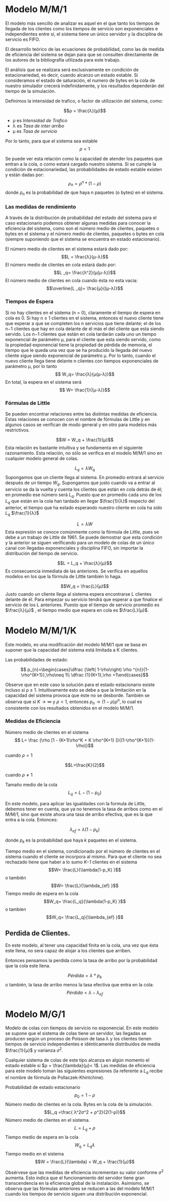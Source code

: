 # Modelo M/M/1
El modelo más sencillo de analizar es aquel en el que tanto los tiempos de llegada de los clientes como los tiempos de servicio son exponenciales e independientes entre sí, el sistema tiene un único servidor y la disciplina de servicio es FIFO.

El desarrollo teórico de las ecuaciones de probabilidad, como las de medida de eficiencia del sistema se dejan para que se consulten directamente de los autores de la bibliografía utilizada para este trabajo.

El análisis que se realizara será exclusivamente en condición de estacionariedad, es decir, cuando alcanzo un estado estable. Si consideramos el estado de saturación, el numero de bytes en la cola de nuestro simulador crecerá indefinidamente, y los resultados dependerán del tiempo de la simulación.

Definimos la intensidad de trafico, o factor de utilización del sistema, como:

$$ρ = \frac{λ}{μ}$$

- ρ es *Intensidad de Trafico*
- λ es *Tasa de inter arribo*
- μ es *Tasa de servicio*

Por lo tanto, para que el sistema sea estable
$$ρ < 1$$

Se puede ver esta relación como la capacidad de atender los paquetes que entran a la cola, o como estará cargado nuestro sistema.
Si se cumple la condición de estacionariedad, las probabilidades de estado estable existen y están dadas por:
$$ρ_n = ρ^n * (1-ρ) $$
donde $ρ_n$ es la probabilidad de que haya n  paquetes (o bytes) en el sistema.

### Las medidas de rendimiento
A través de la distribución de probabilidad del estado del sistema para el caso estacionario podemos obtener algunas medidas para conocer la eficiencia del sistema, como son el número medio de clientes, paquetes o bytes en el sistema y el número medio de clientes, paquetes o bytes en cola (siempre suponiendo que el sistema se encuentra en estado estacionario).

El número medio de clientes en el sistema estará dado por:
$$L = \frac{λ}{μ-λ}$$
El número medio de clientes en cola estará dado por:
$$L _q= \frac{λ^2}{μ(μ-λ)}$$
El número medio de clientes en cola cuando ésta no esta vacia:
$$\overline{L _q}= \frac{μ}{(μ-λ)}$$

### Tiempos de Espera
Si no hay clientes en el sistema (n = 0), claramente el tiempo de espera en cola es 0. Si hay n ≥ 1 clientes en el sistema, entonces el nuevo cliente tiene que esperar a que se completen los n servicios que tiene delante; el de los n−1 clientes que hay en cola delante de él más el del cliente que esta siendo servido. Los n−1 clientes que están en cola tardarán cada uno un tiempo exponencial de parámetro μ, para el cliente que esta siendo servido, como la propiedad exponencial tiene la propiedad de pérdida de memoria, el tiempo que le queda una vez que se ha producido la llegada del nuevo cliente sigue siendo exponencial de parámetro μ. Por lo tanto, cuando el nuevo cliente llega tiene delante n clientes con tiempos exponenciales de parámetro μ, por lo tanto $$ W_q= \frac{λ}{μ(μ-λ)}$$
En total, la espera en el sistema será  $$ W= \frac{1}{(μ-λ)}$$

### Fórmulas de Little
Se pueden encontrar relaciones entre las distintas medidas de eficiencia. Estas relaciones se conocen con el nombre de fórmulas de Little y en algunos casos se verifican de modo general y en otro para modelos más restrictivos.

$$W = W_q + \frac{1}{μ}$$ Esta relación es bastante intuitiva y se fundamenta en el siguiente razonamiento. Esta relación, no sólo se verifica en el modelo M/M/1 sino en cualquier modelo general de colas.

$$L_q = λ W_q$$ Supongamos que un cliente llega al sistema. En promedio entrará al servicio después de un tiempo $W_q$. Supongamos que justo cuando va a entrar al servicio se da la vuelta y cuenta los clientes que están en cola detrás de él; en promedio ese número será $L_q$. Puesto que en promedio cada uno de los $L_q$ que están en la cola han tardado en llegar $\frac{1}{λ}$ respecto del anterior, el tiempo que ha estado esperando nuestro cliente en cola ha sido $L_q$ $\frac{1}{λ}$

$$L = λW$$  Esta expresión se conoce comúnmente como la fórmula de Little, pues se debe a un trabajo de Little de 1961. Se puede demostrar que esta  condición y la anterior se siguen verificando para un modelo de colas de un único canal con llegadas exponenciales y disciplina FIFO, sin importar la distribución del tiempo de servicio.

$$L = L_q + \frac{λ}{μ}$$ Es consecuencia inmediata de las anteriores. Se verifica en aquellos modelos en los que la fórmula de Little también lo haga.
  
$$W_q = \frac{L}{μ}$$ Justo cuando un cliente llega al sistema espera encontrarse L clientes delante de él. Para empezar su servicio tendrá que esperar a que finalice el servicio de los L anteriores. Puesto que el tiempo de servicio promedio es $\frac{λ}{μ}$ , el tiempo medio que espera en cola es $\frac{L}{μ}$.


# Modelo M/M/1/K

Este modelo, es una modificación del modelo M/M/1 que se basa en suponer que la capacidad del sistema está limitada a K clientes.

Las probabilidades de estado:

$$ p_{n}=\begin{cases}\dfrac {\left( 1-\rho\right) \rho ^{n}}{1-\rho^{K+1}},\rho\neq 1\\ \dfrac {1}{K+1},\rho =1\end{cases}$$

Observe que en este caso la solución para el estado estacionario existe incluso si ρ ≥ 1. Intuitivamente esto se debe a que la limitación en la capacidad del sistema
provoca que éste no se desborde. También se observa que si $K → ∞$ y $ρ < 1$, entonces $p_n → (1-ρ) ρ^n$, lo cual es consistente con los resultados obtenidos en el modelo M/M/1.

### Medidas de Eficiencia
Número medio de clientes en el sistema 
$$ L= \frac {\rho [1 - (K+1)\rho^K  + K \rho^{K+1} ]}{(1-\rho^{K+1})(1- \rho)}$$

cuando $\rho = 1$

$$L=\frac{K}{2}$$

cuando $\rho \neq 1$

Tamaño medio de la cola
$$L_q = L - (1-p_0)$$

En este modelo, para aplicar las igualdades con la formula de Little, debemos tener en cuenta, que ya no tenemos la tasa de arribos como en el M/M/1, sino que existe ahora una tasa de arribo efectiva, que es la que entra a la cola. Entonces:

$$\lambda_{ef}= \lambda(1-p_k)$$ 

donde $p_k$ es la probabilidad que haya *k* paquetes en el sistema.

Tiempo medio en el sistema, condicionado por el número de clientes en el sistema cuando el cliente se incorpora al mismo. Para que el cliente no sea rechazado tiene que haber a lo sumo *K−1* clientes en el sistema
$$W= \frac{L}{\lambda(1-p_K)  }$$
o también $$W= \frac{L}{\lambda_{ef}  }$$
Tiempo medio de espera en la cola
$$W_q= \frac{L_q}{\lambda(1-p_K)  }$$
o tambíen
$$W_q= \frac{L_q}{\lambda_{ef}  }$$

## Perdida de Clientes.

En este modelo, al tener una capacidad finita en la cola, una vez que ésta este llena, no sera capaz de alojar a los clientes que arriben.

Entonces pensamos la perdida como la tasa de arribo por la probabilidad que la cola este llena.

$$Pérdida = \lambda * p_k$$
o también, la tasa de arribo menos la tasa efectiva que entra en la cola:
$$Pérdida = \lambda - \lambda_{ef}$$


# Modelo M/G/1
Modelo de colas con tiempos de servicio no exponencial. En este modelo se supone que el sistema de colas tiene un servidor, las llegadas se producen según un proceso de Poisson de tasa λ y los clientes tienen tiempos de servicio independientes e idénticamente distribuidos de media $\frac{1}{μ}$ y varianza $σ^2$. 

Cualquier sistema de colas de este tipo alcanza en algún momento el estado estable si $ρ = \frac{\lambda}{μ}< 1$. Las medidas de eficiencia para este modelo toman las siguientes expresiones (la referente a $L_q$ recibe el nombre de fórmula de Pollaczek-Khintchine).

Probabilidad de estado estacionario
$$ p_0 = 1 - ρ $$
Número medio de clientes en la cola. Bytes en la cola de la simulación.
$$L_q =\frac{ λ^2σ^2 + ρ^2}{2(1-ρ)}$$
Número medio de clientes en el sistema.
$$L = L_q + ρ$$
Tiempo medio de espera en la cola
$$W_q = L_q λ$$
Tiempo medio en el sistema
$$W = \frac{L}{\lambda}  = W_q + \frac{1}{μ}$$

Obsérvese que las medidas de eficiencia incrementan su valor conforme $σ^2$ aumenta. Esto indica que el funcionamiento del servidor tiene gran transcendencia en la eficiencia global de la instalación. Asimismo, se observa que las fórmulas anteriores se reducen a las del modelo M/M/1 cuando los tiempos de servicio siguen una distribución exponencial.




<!--stackedit_data:
eyJoaXN0b3J5IjpbMjE0NjI2ODg1OF19
-->